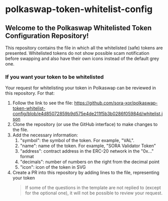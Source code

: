 # polkaswap-token-whitelist-config

## Welcome to the Polkaswap Whitelisted Token Configuration Repository!

This repository contains the file in which all the whitelisted (safe) tokens are presented.
Whitelisted tokens do not show possible scam notification before swapping and also have their own icons instead of the default grey one.

### If you want your token to be whitelisted

Your request for whitelisting your token in Polkaswap can be reviewed in this repository.
For that: 

1. Follow the link to see the file: https://github.com/sora-xor/polkaswap-token-whitelist-config/blob/e4d85072859b9d575e4de211f5b3b0286f05984d/whitelist.json
1. Clone the repository (or use the GitHub interface) to make changes to the file.
1. Add the necessary information: 
	1. "symbol": the symbol of the token. For example, "VAL".
    1. "name": name of the token. For example, "SORA Validator Token"
    1. "address": contract address in the ERC-20 network in the "0x..." format
    1. "decimals": number of numbers on the right from the decimal point
    1. "icon": icon of the token in SVG
1. Create a PR into this repository by adding lines to the file, representing your token
     > If some of the questions in the template are not replied to (except for the optional one), it will not be possible to review your request. 

